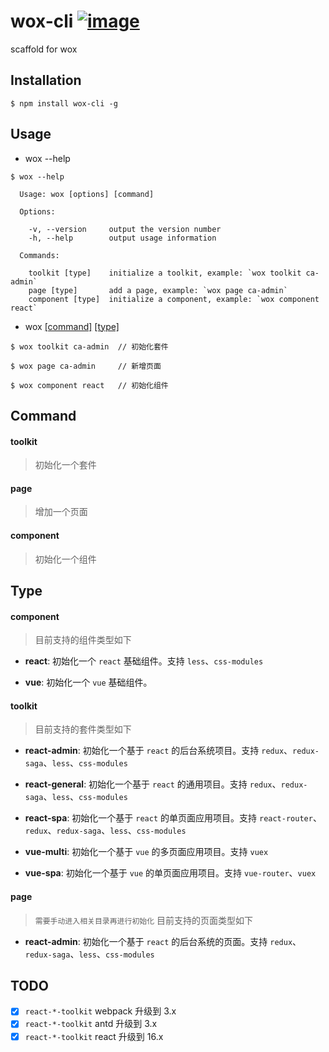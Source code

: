 # wox-cli  [![image](https://img.shields.io/npm/v/wox-cli.svg)](https://www.npmjs.com/package/wox-cli)

scaffold for wox

## Installation

```
$ npm install wox-cli -g
```

## Usage

* wox --help

```
$ wox --help

  Usage: wox [options] [command]

  Options:

    -v, --version     output the version number
    -h, --help        output usage information

  Commands:

    toolkit [type]    initialize a toolkit, example: `wox toolkit ca-admin`
    page [type]       add a page, example: `wox page ca-admin`
    component [type]  initialize a component, example: `wox component react`
```

* wox [[command]](#command) [[type]](#type)

```
$ wox toolkit ca-admin  // 初始化套件

$ wox page ca-admin     // 新增页面

$ wox component react   // 初始化组件
```

## Command

#### toolkit

> 初始化一个套件

#### page

> 增加一个页面

#### component

> 初始化一个组件


## Type

#### component

> 目前支持的组件类型如下

* **react**: 初始化一个 `react` 基础组件。支持 `less`、`css-modules`

* **vue**: 初始化一个 `vue` 基础组件。

#### toolkit

> 目前支持的套件类型如下

* **react-admin**: 初始化一个基于 `react` 的后台系统项目。支持 `redux`、`redux-saga`、`less`、`css-modules`

* **react-general**: 初始化一个基于 `react` 的通用项目。支持 `redux`、`redux-saga`、`less`、`css-modules`

* **react-spa**: 初始化一个基于 `react` 的单页面应用项目。支持 `react-router`、`redux`、`redux-saga`、`less`、`css-modules`

* **vue-multi**: 初始化一个基于 `vue` 的多页面应用项目。支持 `vuex`

* **vue-spa**: 初始化一个基于 `vue` 的单页面应用项目。支持 `vue-router`、`vuex`

#### page

> `需要手动进入相关目录再进行初始化` 目前支持的页面类型如下

* **react-admin**: 初始化一个基于 `react` 的后台系统的页面。支持 `redux`、`redux-saga`、`less`、`css-modules`

## TODO

- [x] `react-*-toolkit` webpack 升级到 3.x
- [x] `react-*-toolkit` antd 升级到 3.x
- [x] `react-*-toolkit` react 升级到 16.x
